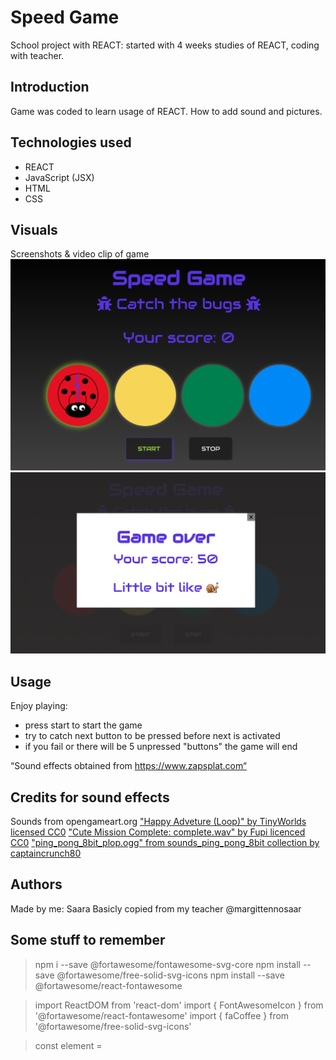 # Speed Game

School project with REACT: started with 4 weeks studies of REACT, coding with teacher.

## Introduction

Game was coded to learn usage of REACT.
How to add sound and pictures.

## Technologies used

- REACT
- JavaScript (JSX)
- HTML
- CSS

## Visuals

Screenshots & video clip of game
![screenshot1](./src/assets/pictures/Screenshot1.png)
![screenshot2](./src/assets/pictures/Screenshot2.png)

## Usage

Enjoy playing:

- press start to start the game
- try to catch next button to be pressed before next is activated
- if you fail or there will be 5 unpressed "buttons" the game will end

“Sound effects obtained from https://www.zapsplat.com“

## Credits for sound effects

Sounds from opengameart.org
["Happy Adveture (Loop)" by TinyWorlds licensed CC0](https://opengameart.org/content/happy-adventure-loop)
["Cute Mission Complete: complete.wav" by Fupi licenced CC0](https://opengameart.org/content/cute-mission-complete)
["ping_pong_8bit_plop.ogg" from sounds_ping_pong_8bit collection by captaincrunch80](https://opengameart.org/content/3-ping-pong-sounds-8-bit-style)

## Authors

Made by me: Saara
Basicly copied from my teacher @margittennosaar

## Some stuff to remember

> npm i --save @fortawesome/fontawesome-svg-core
> npm install --save @fortawesome/free-solid-svg-icons
> npm install --save @fortawesome/react-fontawesome

> import ReactDOM from 'react-dom'
> import { FontAwesomeIcon } from '@fortawesome/react-fontawesome'
> import { faCoffee } from '@fortawesome/free-solid-svg-icons'

> const element = <FontAwesomeIcon icon={faCoffee} />

